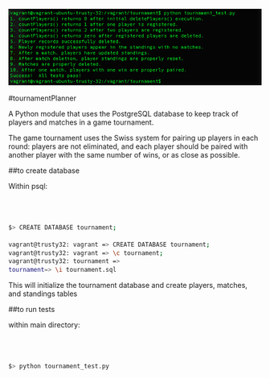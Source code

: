 ![alt text](https://github.com/andrewtdunn/tournamentPlanner/blob/master/passedTest.png "screenshot")

#tournamentPlanner

A Python module that uses the PostgreSQL database to keep track of players and matches in a game tournament.

The game tournament uses the Swiss system for pairing up players in each round: players are not eliminated, and each player should be paired with another player with the same number of wins, or as close as possible.

##to create database

Within psql:

```bash



$> CREATE DATABASE tournament;

vagrant@trusty32: vagrant => CREATE DATABASE tournament;
vagrant@trusty32: vagrant => \c tournament;
vagrant@trusty32: tournament =>
tournament=> \i tournament.sql


```
This will initialize the tournament database and create players, matches, and standings tables

##to run tests

within main directory:

```bash



$> python tournament_test.py


```


